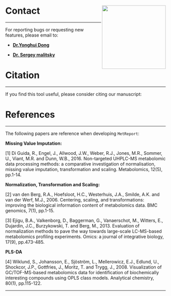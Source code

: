 
# Contact &nbsp;<img src='www/logo.png' align="right" height="200"/>

------

For reporting bugs or requesting new features, please email to:

- **[Dr.Yonghui Dong](mailto:yonghui.dong@gmail.com)**

- **[Dr. Sergey malitsky](mailto:sergey.malitsky@weizmann.ac.il)**

# Citation

-----

If you find this tool useful, please consider citing our manuscript:


# References

------

The following papers are reference when developing `MetReport`:

**Missing Value Imputation:**

[1] Di Guida, R., Engel, J., Allwood, J.W., Weber, R.J., Jones, M.R., Sommer, U., Viant, M.R. and Dunn, W.B., 2016. Non-targeted UHPLC-MS metabolomic data processing methods: a comparative investigation of normalisation, missing value imputation, transformation and scaling. Metabolomics, 12(5), pp.1-14. 

**Normalization, Transformation and Scaling:**

[2] van den Berg, R.A., Hoefsloot, H.C., Westerhuis, J.A., Smilde, A.K. and van der Werf, M.J., 2006. Centering, scaling, and transformations: improving the biological information content of metabolomics data. BMC genomics, 7(1), pp.1-15.

[3] Ejigu, B.A., Valkenborg, D., Baggerman, G., Vanaerschot, M., Witters, E., Dujardin, J.C., Burzykowski, T. and Berg, M., 2013. Evaluation of normalization methods to pave the way towards large-scale LC-MS-based metabolomics profiling experiments. Omics: a journal of integrative biology, 17(9), pp.473-485. 

**PLS-DA** 

[4] Wiklund, S., Johansson, E., Sjöström, L., Mellerowicz, E.J., Edlund, U., Shockcor, J.P., Gottfries, J., Moritz, T. and Trygg, J., 2008. Visualization of GC/TOF-MS-based metabolomics data for identification of biochemically interesting compounds using OPLS class models. Analytical chemistry, 80(1), pp.115-122.

------

